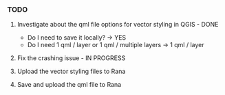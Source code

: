 ### TODO

1. Investigate about the qml file options for vector styling in QGIS - DONE
    - Do I need to save it locally? -> YES
    - Do I need 1 qml / layer or 1 qml / multiple layers -> 1 qml / layer

2. Fix the crashing issue - IN PROGRESS

3. Upload the vector styling files to Rana

4. Save and upload the qml file to Rana
